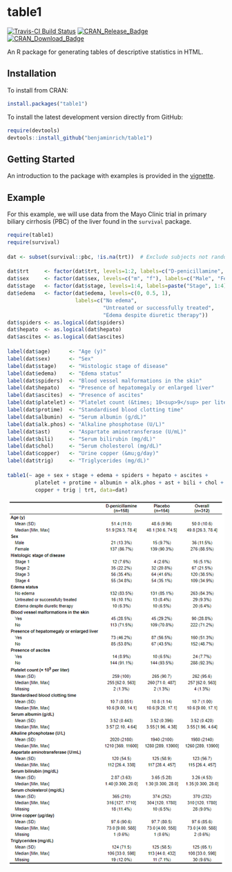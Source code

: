 # table1

[![Travis-CI Build Status](https://travis-ci.org/benjaminrich/table1.svg?branch=master)](https://travis-ci.org/benjaminrich/table1)
[![CRAN\_Release\_Badge](http://www.r-pkg.org/badges/version-ago/table1)](https://CRAN.R-project.org/package=table1)
[![CRAN\_Download\_Badge](http://cranlogs.r-pkg.org/badges/table1)](https://CRAN.R-project.org/package=table1)

An R package for generating tables of descriptive statistics in HTML.

## Installation

To install from CRAN:

``` r
install.packages("table1")
```

To install the latest development version directly from GitHub:

``` r
require(devtools)
devtools::install_github("benjaminrich/table1")
```

## Getting Started

An introduction to the package with examples is provided in the [vignette](https://benjaminrich.github.io/table1/vignettes/table1-examples.html).

## Example

For this example, we will use data from the Mayo Clinic trial in primary biliary cirrhosis (PBC) of the liver found in the `survival` package.

``` r
require(table1)
require(survival)

dat <- subset(survival::pbc, !is.na(trt))  # Exclude subjects not randomized

dat$trt     <- factor(dat$trt, levels=1:2, labels=c("D-penicillamine", "Placebo"))
dat$sex     <- factor(dat$sex, levels=c("m", "f"), labels=c("Male", "Female"))
dat$stage   <- factor(dat$stage, levels=1:4, labels=paste("Stage", 1:4))
dat$edema   <- factor(dat$edema, levels=c(0, 0.5, 1),
                      labels=c("No edema",
                               "Untreated or successfully treated",
                               "Edema despite diuretic therapy"))
dat$spiders <- as.logical(dat$spiders)
dat$hepato  <- as.logical(dat$hepato)
dat$ascites <- as.logical(dat$ascites)

label(dat$age)      <- "Age (y)"
label(dat$sex)      <- "Sex"
label(dat$stage)    <- "Histologic stage of disease"
label(dat$edema)    <- "Edema status"
label(dat$spiders)  <- "Blood vessel malformations in the skin"
label(dat$hepato)   <- "Presence of hepatomegaly or enlarged liver"
label(dat$ascites)  <- "Presence of ascites"
label(dat$platelet) <- "Platelet count (&times; 10<sup>9</sup> per liter)"
label(dat$protime)  <- "Standardised blood clotting time"
label(dat$albumin)  <- "Serum albumin (g/dL)"
label(dat$alk.phos) <- "Alkaline phosphotase (U/L)"
label(dat$ast)      <- "Aspartate aminotransferase (U/mL)"
label(dat$bili)     <- "Serum bilirubin (mg/dL)"
label(dat$chol)     <- "Serum cholesterol (mg/dL)"
label(dat$copper)   <- "Urine copper (&mu;g/day)"
label(dat$trig)     <- "Triglycerides (mg/dL)"

table1(~ age + sex + stage + edema + spiders + hepato + ascites +
         platelet + protime + albumin + alk.phos + ast + bili + chol +
         copper + trig | trt, data=dat)
```

![Example result: table of descriptive statistics from pbc data](tools/readme/table1-example-pbc.png)
